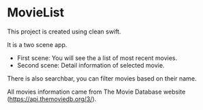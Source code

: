 # MovieList

This project is created using clean swift. 

It is a two scene app. 
 - First scene: You will see the a list of most recent movies.
 - Second scene: Detail information of selected movie.


There is also searchbar, you can filter movies based on their name.


All movies information came from The Movie Database website (https://api.themoviedb.org/3/).
